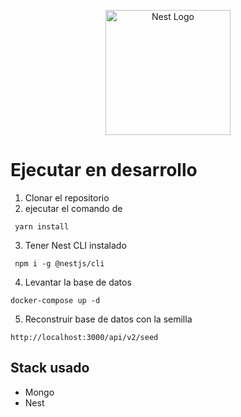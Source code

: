 <p align="center">
  <a href="http://nestjs.com/" target="blank"><img src="https://nestjs.com/img/logo-small.svg" width="200" alt="Nest Logo" /></a>
</p>

# Ejecutar en desarrollo

1. Clonar el repositorio
2. ejecutar el comando de 
```
 yarn install 
```

3. Tener Nest CLI instalado
```
 npm i -g @nestjs/cli
```

4. Levantar la base de datos
```
docker-compose up -d
```

5. Reconstruir base de datos con la semilla
```
http://localhost:3000/api/v2/seed
```   

## Stack usado
* Mongo
* Nest
